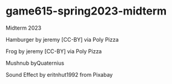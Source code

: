 # game615-spring2023-midterm
 Midterm 2023

 Hamburger by jeremy [CC-BY] via Poly Pizza

 Frog by jeremy [CC-BY] via Poly Pizza

 Mushnub byQuaternius

 Sound Effect by eritnhut1992 from Pixabay
